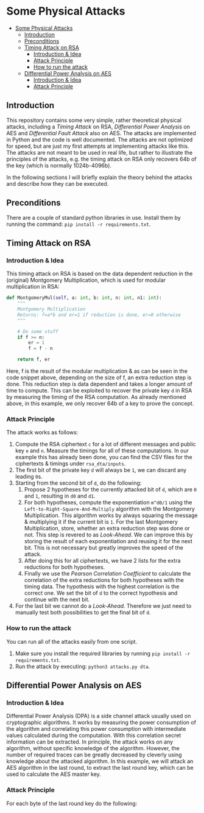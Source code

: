# Some Physical Attacks

- [Some Physical Attacks](#some-physical-attacks)
  - [Introduction](#introduction)
  - [Preconditions](#preconditions)
  - [Timing Attack on RSA](#timing-attack-on-rsa)
    - [Introduction \& Idea](#introduction--idea)
    - [Attack Principle](#attack-principle)
    - [How to run the attack](#how-to-run-the-attack)
  - [Differential Power Analysis on AES](#differential-power-analysis-on-aes)
    - [Introduction \& Idea](#introduction--idea-1)
    - [Attack Principle](#attack-principle-1)

## Introduction
This repository contains some very simple, rather theoretical physical attacks, including a *Timing Attack* on RSA, *Differential Power Analysis* on AES and *Differential Fault Attack* also on AES. The attacks are implemented in Python and the code is well documented. The attacks are not optimized for speed, but are just my first attempts at implementing attacks like this. The attacks are not meant to be used in real life, but rather to illustrate the principles of the attacks, e.g. the timing attack on RSA only recovers 64b of the key (which is normally 1024b-4096b).

In the following sections I will briefly explain the theory behind the attacks and describe how they can be executed.

## Preconditions
There are a couple of standard python libraries in use. Install them by running the command: `pip install -r requirements.txt`.

## Timing Attack on RSA
### Introduction & Idea
This timing attack on RSA is based on the data dependent reduction in the (original) Montgomery Multiplication, which is used for modular multiplication in RSA:
```python
def MontgomeryMul(self, a: int, b: int, n: int, n1: int):
    """
    Montgomery Multiplication
    Returns: f=a*b and er=1 if reduction is done, er=0 otherwise
    """

    # Do some stuff
    if f >= n:
        er = 1
        f = f - n

    return f, er
```

Here, f is the result of the modular multiplication & as can be seen in the code snippet above, depending on the size of f, an extra reduction step is done. This reduction step is data dependent and takes a longer amount of time to compute. This can be exploited to recover the private key `d` in RSA by measuring the timing of the RSA computation. As already mentioned above, in this example, we only recover 64b of a key to prove the concept. 

### Attack Principle
The attack works as follows:
1. Compute the RSA ciphertext `c` for a lot of different messages and public key `e` and `n`. Measure the timings for all of these computations. In our example this has already been done, you can find the CSV files for the ciphertexts & timings under `rsa_dta/inputs`.
2. The first bit of the private key `d` will always be `1`, we can discard any leading `0`s.
3. Starting from the second bit of `d`, do the following:
   1. Propose 2 hypotheses for the currently attacked bit of `d`, which are `0` and `1`, resulting in `d0` and `d1`.
   2. For both hypotheses, compute the exponentiation `m^d0/1` using the `Left-to-Right-Square-And-Multiply` algorithm with the Montgomery Multiplication. This algorithm works by always squaring the message & multiplying it if the current bit is `1`. For the last Montgomery Multiplication, store, whether an extra reduction step was done or not. This step is revered to as *Look-Ahead*. We can improve this by storing the result of each exponentiation and reusing it for the next bit. This is not necessary but greatly improves the speed of the attack.
   3. After doing this for all ciphertexts, we have 2 lists for the extra reductions for both hypotheses.
   4. Finally we use the *Pearson Correlation Coefficient* to calculate the correlation of the extra reductions for both hypotheses with the timing data. The hypothesis with the highest correlation is the correct one. We set the bit of `d` to the correct hypothesis and continue with the next bit.
4. For the last bit we cannot do a *Look-Ahead*. Therefore we just need to manually test both possibilities to get the final bit of `d`.

### How to run the attack
You can run all of the attacks easily from one script.
1. Make sure you install the required libraries by running `pip install -r requirements.txt`.
2. Run the attack by executing: `python3 attacks.py dta`.

## Differential Power Analysis on AES
### Introduction & Idea
Differential Power Analysis (DPA) is a side channel attack usually used on cryptographic algorithms. It works by measuring the power consumption of the algorithm and correlating this power consumption with intermediate values calculated during the computation. With this correlation secret information can be extracted. In principle, the attack works on any algorithm, without specific knowledge of the algorithm. However, the number of required traces can be greatly decreased by cleverly using knowledge about the attacked algorithm. In this example, we will attack an AES algorithm in the last round, to extract the last round key, which can be used to calculate the AES master key.

### Attack Principle
For each byte of the last round key do the following:
